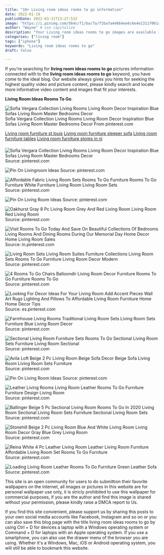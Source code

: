 ```yaml
---
title: "18+ Living room ideas rooms to go information"
date: 2022-01-19
publishDate: 2022-03-31T13:27:53Z
image: "https://i.pinimg.com/564x/f1/ba/7a/f1ba7a44664ee6c6e4e13117061a640d.jpg"
author: "Wayne" # use capitalize
description: "Your Living room ideas rooms to go images are available in this site. Living room ideas rooms to go are a topic that is being searched for and liked by netizens now. You can Download the Living room ideas rooms to go files here. Find and Download all free photos and vectors."
categories: ["living room"]
tags: ["iphone"]
keywords: "Living room ideas rooms to go"
draft: false

---
```


If you're searching for **living room ideas rooms to go** pictures information connected with to the **living room ideas rooms to go** keyword, you have come to the ideal  blog.  Our website always  gives you  hints  for seeking  the highest  quality video and picture  content, please kindly search and locate more informative video content and images  that fit your interests.

**Living Room Ideas Rooms To Go**. 

![Sofia Vergara Collection Living Rooms Living Room Decor Inspiration Blue Sofas Living Room Master Bedrooms Decor](https://i.pinimg.com/736x/37/80/94/3780946e87b06d7e3ec771ff90e576a1.jpg "Sofia Vergara Collection Living Rooms Living Room Decor Inspiration Blue Sofas Living Room Master Bedrooms Decor")
Sofia Vergara Collection Living Rooms Living Room Decor Inspiration Blue Sofas Living Room Master Bedrooms Decor From pinterest.com

[Living room furniture st louis](/living-room-furniture-st-louis/)
[Living room furniture sleeper sofa](/living-room-furniture-sleeper-sofa/)
[Living room furniture tables](/living-room-furniture-tables/)
[Living room furniture stores in nj](/living-room-furniture-stores-in-nj/)



### 

 


![Sofia Vergara Collection Living Rooms Living Room Decor Inspiration Blue Sofas Living Room Master Bedrooms Decor](https://i.pinimg.com/736x/37/80/94/3780946e87b06d7e3ec771ff90e576a1.jpg "Sofia Vergara Collection Living Rooms Living Room Decor Inspiration Blue Sofas Living Room Master Bedrooms Decor")
Source: pinterest.com

 

![Pin On Livingroom Ideas](https://i.pinimg.com/originals/54/01/df/5401dfdc21975d61cc9a0e4d4368a025.jpg "Pin On Livingroom Ideas")
Source: pinterest.com

 

![Affordable Fabric Living Room Sets Rooms To Go Furniture Rooms To Go Furniture White Furniture Living Room Living Room Sets](https://i.pinimg.com/originals/22/52/39/225239a3fb15354e8b117450dc25d847.jpg "Affordable Fabric Living Room Sets Rooms To Go Furniture Rooms To Go Furniture White Furniture Living Room Living Room Sets")
Source: pinterest.com

 

![Pin On Living Room Ideas](https://i.pinimg.com/originals/b0/9d/26/b09d266c868b4135730aacbe47079f1b.png "Pin On Living Room Ideas")
Source: pinterest.com

 

![Oakhurst Gray 8 Pc Living Room Grey And Red Living Room Living Room Red Living Room](https://i.pinimg.com/originals/fb/61/62/fb61627994e53bc62d9ef4099457d8b8.png "Oakhurst Gray 8 Pc Living Room Grey And Red Living Room Living Room Red Living Room")
Source: pinterest.com

 

![Visit Rooms To Go Today And Save On Beautiful Collections Of Bedrooms Living Rooms And Dining Rooms During Our Memorial Day Home Decor Home Living Room Sales](https://i.pinimg.com/originals/c6/bf/9f/c6bf9f51b265977cba1a235585f6d81c.jpg "Visit Rooms To Go Today And Save On Beautiful Collections Of Bedrooms Living Rooms And Dining Rooms During Our Memorial Day Home Decor Home Living Room Sales")
Source: in.pinterest.com

 

![Living Room Sets Living Room Suites Furniture Collections Living Room Sets Rooms To Go Furniture Living Room Decor Modern](https://i.pinimg.com/564x/98/cc/02/98cc028ff6fa6bc8edcf5b29e32860ad.jpg "Living Room Sets Living Room Suites Furniture Collections Living Room Sets Rooms To Go Furniture Living Room Decor Modern")
Source: pinterest.com

 

![4 Rooms To Go Chairs Balloondir Living Room Decor Furniture Rooms To Go Furniture Rooms To Go](https://i.pinimg.com/originals/b2/bb/60/b2bb601f32c6f69b4dc7a2bba26ec032.png "4 Rooms To Go Chairs Balloondir Living Room Decor Furniture Rooms To Go Furniture Rooms To Go")
Source: pinterest.com

 

![Looking For Decor Ideas For Your Living Room Add Accent Pieces Wall Art Rugs Lighting And Pillows To Affordable Living Room Furniture Home Home Decor Tips](https://i.pinimg.com/originals/8a/42/45/8a424549bc8eb191a2606ce321bcb2cc.jpg "Looking For Decor Ideas For Your Living Room Add Accent Pieces Wall Art Rugs Lighting And Pillows To Affordable Living Room Furniture Home Home Decor Tips")
Source: es.pinterest.com

 

![Farmhouse Living Rooms Traditional Living Room Sets Living Room Sets Furniture Blue Living Room Decor](https://i.pinimg.com/originals/84/f5/56/84f5562b07e220079bbf22b70338286d.png "Farmhouse Living Rooms Traditional Living Room Sets Living Room Sets Furniture Blue Living Room Decor")
Source: pinterest.com

 

![Sectional Living Room Furniture Sets Rooms To Go Sectional Living Room Sets Furniture Living Room Sectional](https://i.pinimg.com/736x/b6/2a/2c/b62a2c81f7eb3e8663fbab9633b5ca9b.jpg "Sectional Living Room Furniture Sets Rooms To Go Sectional Living Room Sets Furniture Living Room Sectional")
Source: pinterest.com

 

![Avila Loft Beige 2 Pc Living Room Beige Sofa Decor Beige Sofa Living Room Living Room Sets Furniture](https://i.pinimg.com/originals/2c/97/72/2c97724176ce15f935910cefd460d13c.jpg "Avila Loft Beige 2 Pc Living Room Beige Sofa Decor Beige Sofa Living Room Living Room Sets Furniture")
Source: pinterest.com

 

![Pin On Living Room Ideas](https://i.pinimg.com/564x/8e/46/84/8e4684f4e6b3c568f099638ff3e52428.jpg "Pin On Living Room Ideas")
Source: pinterest.com

 

![Leather Living Rooms Living Room Leather Rooms To Go Furniture Furniture Design Living Room](https://i.pinimg.com/originals/0c/d6/14/0cd614bb0f37dba762f52476cda0104b.jpg "Leather Living Rooms Living Room Leather Rooms To Go Furniture Furniture Design Living Room")
Source: pinterest.com

 

![Ballinger Beige 5 Pc Sectional Living Room Rooms To Go In 2020 Living Room Sectional Living Room Sets Furniture Sectional Living Room Sets](https://i.pinimg.com/originals/d4/35/3c/d4353c7224bdead8f1fe01ffbb4069ca.jpg "Ballinger Beige 5 Pc Sectional Living Room Rooms To Go In 2020 Living Room Sectional Living Room Sets Furniture Sectional Living Room Sets")
Source: pinterest.com

 

![Stonehill Beige 2 Pc Living Room Blue And White Living Room Living Room Decor Gray Blue Grey Living Room](https://i.pinimg.com/736x/e0/68/0a/e0680ad1abf5ea9f2fb99902aec67f29.jpg "Stonehill Beige 2 Pc Living Room Blue And White Living Room Living Room Decor Gray Blue Grey Living Room")
Source: pinterest.com

 

![Reina White 4 Pc Leather Living Room Leather Living Room Furniture Affordable Living Room Set Rooms To Go Furniture](https://i.pinimg.com/originals/9f/f8/13/9ff8132702e17e6448d8f3b0759c498a.jpg "Reina White 4 Pc Leather Living Room Leather Living Room Furniture Affordable Living Room Set Rooms To Go Furniture")
Source: pinterest.com

 

![Loading Living Room Leather Rooms To Go Furniture Green Leather Sofa](https://i.pinimg.com/564x/f1/ba/7a/f1ba7a44664ee6c6e4e13117061a640d.jpg "Loading Living Room Leather Rooms To Go Furniture Green Leather Sofa")
Source: pinterest.com

 

This site is an open community for users to do submittion their favorite wallpapers on the internet, all images or pictures in this website are for personal wallpaper use only, it is stricly prohibited to use this wallpaper for commercial purposes, if you are the author and find this image is shared without your permission, please kindly raise a DMCA report to Us.

If you find this site convienient, please support us by sharing this posts to your own social media accounts like Facebook, Instagram and so on or you can also save this blog page with the title living room ideas rooms to go by using Ctrl + D for devices a laptop with a Windows operating system or Command + D for laptops with an Apple operating system. If you use a smartphone, you can also use the drawer menu of the browser you are using. Whether it's a Windows, Mac, iOS or Android operating system, you will still be able to bookmark this website.
